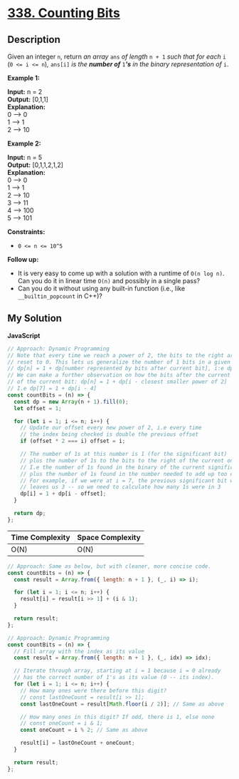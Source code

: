 # [338. Counting Bits](https://leetcode.com/problems/counting-bits)

## Description

Given an integer `n`, return _an array_ `ans` _of length_ `n + 1` _such that for each_ `i` (`0 <= i <= n`)_,_ `ans[i]` _is the **number of**_ `1`_**'s** in the binary representation of_ `i`.

**Example 1:**

**Input:** n = 2  
**Output:** [0,1,1]  
**Explanation:**  
0 --> 0  
1 --> 1  
2 --> 10

**Example 2:**

**Input:** n = 5  
**Output:** [0,1,1,2,1,2]  
**Explanation:**  
0 --> 0  
1 --> 1  
2 --> 10  
3 --> 11  
4 --> 100  
5 --> 101

**Constraints:**

- `0 <= n <= 10^5`

**Follow up:**

- It is very easy to come up with a solution with a runtime of `O(n log n)`. Can you do it in linear time `O(n)` and possibly in a single pass?
- Can you do it without using any built-in function (i.e., like `__builtin_popcount` in C++)?

## My Solution

**JavaScript**

```js
// Approach: Dynamic Programming
// Note that every time we reach a power of 2, the bits to the right are all
// reset to 0. This lets us generalize the number of 1 bits in a given number, n, as:
// dp[n] = 1 + dp[number represented by bits after current bit], i:e dp[7] = 1 + dp[3].
// We can make a further observation on how the bits after the current bit relate to the index
// of the current bit: dp[n] = 1 + dp[i - closest smaller power of 2]
// I.e dp[7] = 1 + dp[i - 4]
const countBits = (n) => {
  const dp = new Array(n + 1).fill(0);
  let offset = 1;

  for (let i = 1; i <= n; i++) {
    // Update our offset every new power of 2, i.e every time
    // the index being checked is double the previous offset
    if (offset * 2 === i) offset = i;

    // The number of 1s at this number is 1 (for the significant bit)
    // plus the number of 1s to the bits to the right of the current one
    // I.e the number of 1s found in the binary of the current significant bit
    // plus the number of 1s found in the number needed to add up too current i
    // For example, if we were at i = 7, the previous significant bit was 4. 7 - 4
    // leaves us 3 -- so we need to calculate how many 1s were in 3
    dp[i] = 1 + dp[i - offset];
  }

  return dp;
};
```

| Time Complexity | Space Complexity |
| --------------- | ---------------- |
| O(N)            | O(N)             |

```js
// Approach: Same as below, but with cleaner, more concise code.
const countBits = (n) => {
  const result = Array.from({ length: n + 1 }, (_, i) => i);

  for (let i = 1; i <= n; i++) {
    result[i] = result[i >> 1] + (i & 1);
  }

  return result;
};
```

```js
// Approach: Dynamic Programming
const countBits = (n) => {
  // Fill array with the index as its value
  const result = Array.from({ length: n + 1 }, (_, idx) => idx);

  // Iterate through array, starting at i = 1 because i = 0 already
  // has the correct number of 1's as its value (0 -- its index).
  for (let i = 1; i <= n; i++) {
    // How many ones were there before this digit?
    // const lastOneCount = result[i >> 1];
    const lastOneCount = result[Math.floor(i / 2)]; // Same as above

    // How many ones in this digit? If odd, there is 1, else none
    // const oneCount = i & 1;
    const oneCount = i % 2; // Same as above

    result[i] = lastOneCount + oneCount;
  }

  return result;
};
```
